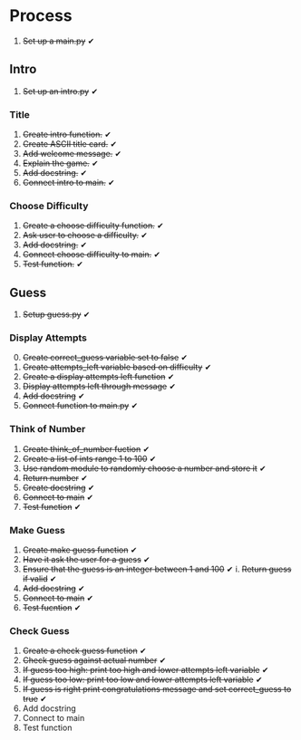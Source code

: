 # Process
1. ~~Set up a main.py~~ ✔

## Intro
1. ~~Set up an intro.py~~ ✔
### Title
1. ~~Create intro function.~~ ✔
2. ~~Create ASCII title card.~~ ✔
3. ~~Add welcome message.~~ ✔
4. ~~Explain the game.~~ ✔
5. ~~Add docstring.~~ ✔
6. ~~Connect intro to main.~~ ✔
### Choose Difficulty
1. ~~Create a choose difficulty function.~~ ✔
2. ~~Ask user to choose a difficulty.~~ ✔
3. ~~Add docstring.~~ ✔
4. ~~Connect choose difficulty to main.~~ ✔
5. ~~Test function.~~ ✔

## Guess
1. ~~Setup guess.py~~ ✔
### Display Attempts
0. ~~Create correct_guess variable set to false~~ ✔
0. ~~Create attempts_left variable based on difficulty~~ ✔
1. ~~Create a display attempts left function~~ ✔
2. ~~Display attempts left through message~~ ✔
3. ~~Add docstring~~ ✔
4. ~~Connect function to main.py~~ ✔
### Think of Number
1. ~~Create think_of_number fuction~~ ✔
2. ~~Create a list of ints range 1 to 100~~ ✔
3. ~~Use random module to randomly choose a number and store it~~ ✔
4. ~~Return number~~ ✔
5. ~~Create docstring~~ ✔
6. ~~Connect to main~~ ✔
7. ~~Test function~~ ✔
### Make Guess
1. ~~Create make guess function~~ ✔
2. ~~Have it ask the user for a guess~~ ✔
3. ~~Ensure that the guess is an integer between 1 and 100~~ ✔
    i. ~~Return guess if valid~~ ✔
4. ~~Add docstring~~ ✔
5. ~~Connect to main~~ ✔
6. ~~Test fucntion~~ ✔
### Check Guess
1. ~~Create a check guess function~~ ✔
2. ~~Check guess against actual number~~ ✔
3. ~~If guess too high: print too high and lower attempts left variable~~ ✔
4. ~~If guess too low: print too low and lower attempts left variable~~ ✔
5. ~~If guess is right print congratulations message and set correct_guess to true~~ ✔
6. Add docstring
7. Connect to main
8. Test function

